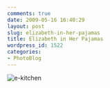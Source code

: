 ```yaml
---
comments: true
date: 2009-05-16 16:40:29
layout: post
slug: elizabeth-in-her-pajamas
title: Elizabeth in Her Pajamas
wordpress_id: 1522
categories:
- PhotoBlog
---
```


![e-kitchen](http://ryanfitzer.com/main/wp-content/uploads/2009/05/e-kitchen.jpg)
